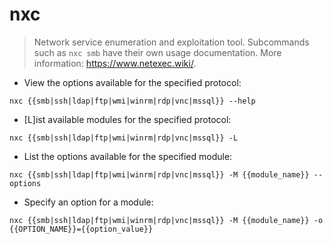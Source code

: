 # nxc

> Network service enumeration and exploitation tool.
> Subcommands such as `nxc smb` have their own usage documentation.
> More information: <https://www.netexec.wiki/>.

- View the options available for the specified protocol:

`nxc {{smb|ssh|ldap|ftp|wmi|winrm|rdp|vnc|mssql}} --help`

- [L]ist available modules for the specified protocol:

`nxc {{smb|ssh|ldap|ftp|wmi|winrm|rdp|vnc|mssql}} -L`

- List the options available for the specified module:

`nxc {{smb|ssh|ldap|ftp|wmi|winrm|rdp|vnc|mssql}} -M {{module_name}} --options`

- Specify an option for a module:

`nxc {{smb|ssh|ldap|ftp|wmi|winrm|rdp|vnc|mssql}} -M {{module_name}} -o {{OPTION_NAME}}={{option_value}}`
